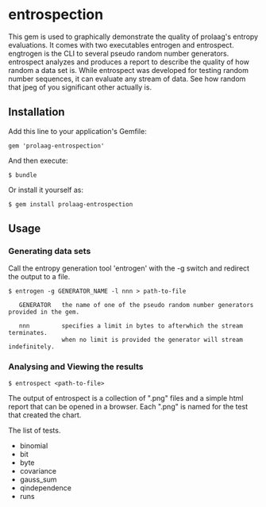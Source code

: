 # entrospection

This gem is used to graphically demonstrate the quality of prolaag's entropy evaluations.  It comes with two executables entrogen and entrospect. engtrogen is the CLI to several pseudo random number generators. entrospect analyzes and produces a report to describe the quality of how random a data set is.  While entrospect was developed for testing random number sequences, it can evaluate any stream of data. See how random that jpeg of you significant other actually is.

## Installation

Add this line to your application's Gemfile:

    gem 'prolaag-entrospection'

And then execute:

    $ bundle

Or install it yourself as:

    $ gem install prolaag-entrospection

## Usage

### Generating data sets
 
   Call the entropy generation tool 'entrogen' with the -g switch and redirect the output to a file.

    $ entrogen -g GENERATOR_NAME -l nnn > path-to-file

       GENERATOR   the name of one of the pseudo random number generators provided in the gem. 

       nnn         specifies a limit in bytes to afterwhich the stream terminates.
                   when no limit is provided the generator will stream indefinitely.


### Analysing and Viewing the results

    $ entrospect <path-to-file>

The output of entrospect is a collection of ".png" files and a simple html report that can be opened in a browser. Each ".png" is named for the test that created the chart.

The list of tests.
* binomial
* bit
* byte
* covariance
* gauss_sum
* qindependence
* runs
